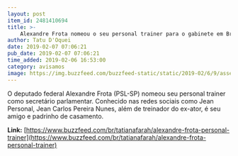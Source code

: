 ```yaml
---
layout: post
item_id: 2481410694
title: >-
    Alexandre Frota nomeou o seu personal trainer para o gabinete em Brasília
author: Tatu D'Oquei
date: 2019-02-07 07:06:21
pub_date: 2019-02-07 07:06:21
time_added: 2019-02-06 16:53:00
category: avisamos
image: https://img.buzzfeed.com/buzzfeed-static/static/2019-02/6/9/asset/buzzfeed-prod-web-04/sub-buzz-13529-1549462630-1.png?crop=647:339;0,0
---
```


O deputado federal Alexandre Frota (PSL-SP) nomeou seu personal trainer como secretário parlamentar. Conhecido nas redes sociais como Jean Personal, Jean Carlos Pereira Nunes, além de treinador do ex-ator, é seu amigo e padrinho de casamento.

**Link:** [https://www.buzzfeed.com/br/tatianafarah/alexandre-frota-personal-trainer](https://www.buzzfeed.com/br/tatianafarah/alexandre-frota-personal-trainer)

